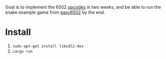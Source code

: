 Goal is to implement the 6502 [opcodes](https://www.masswerk.at/6502/6502_instruction_set.html) in two weeks, and be able to run the snake example game from [easy6502](https://skilldrick.github.io/easy6502/) by the end.

# Install
1. `sudo apt-get install libsdl2-dev`
2. `cargo run`

